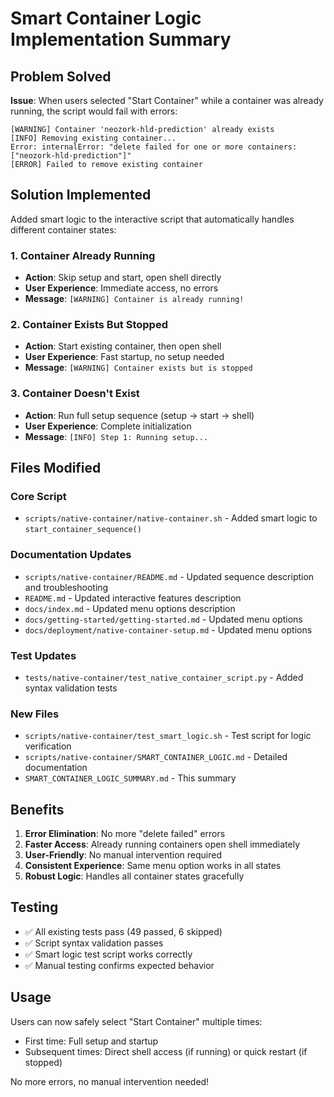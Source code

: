 # Smart Container Logic Implementation Summary

## Problem Solved

**Issue**: When users selected "Start Container" while a container was already running, the script would fail with errors:
```
[WARNING] Container 'neozork-hld-prediction' already exists
[INFO] Removing existing container...
Error: internalError: "delete failed for one or more containers: ["neozork-hld-prediction"]"
[ERROR] Failed to remove existing container
```

## Solution Implemented

Added smart logic to the interactive script that automatically handles different container states:

### 1. Container Already Running
- **Action**: Skip setup and start, open shell directly
- **User Experience**: Immediate access, no errors
- **Message**: `[WARNING] Container is already running!`

### 2. Container Exists But Stopped  
- **Action**: Start existing container, then open shell
- **User Experience**: Fast startup, no setup needed
- **Message**: `[WARNING] Container exists but is stopped`

### 3. Container Doesn't Exist
- **Action**: Run full setup sequence (setup → start → shell)
- **User Experience**: Complete initialization
- **Message**: `[INFO] Step 1: Running setup...`

## Files Modified

### Core Script
- `scripts/native-container/native-container.sh` - Added smart logic to `start_container_sequence()`

### Documentation Updates
- `scripts/native-container/README.md` - Updated sequence description and troubleshooting
- `README.md` - Updated interactive features description
- `docs/index.md` - Updated menu options description
- `docs/getting-started/getting-started.md` - Updated menu options
- `docs/deployment/native-container-setup.md` - Updated menu options

### Test Updates
- `tests/native-container/test_native_container_script.py` - Added syntax validation tests

### New Files
- `scripts/native-container/test_smart_logic.sh` - Test script for logic verification
- `scripts/native-container/SMART_CONTAINER_LOGIC.md` - Detailed documentation
- `SMART_CONTAINER_LOGIC_SUMMARY.md` - This summary

## Benefits

1. **Error Elimination**: No more "delete failed" errors
2. **Faster Access**: Already running containers open shell immediately  
3. **User-Friendly**: No manual intervention required
4. **Consistent Experience**: Same menu option works in all states
5. **Robust Logic**: Handles all container states gracefully

## Testing

- ✅ All existing tests pass (49 passed, 6 skipped)
- ✅ Script syntax validation passes
- ✅ Smart logic test script works correctly
- ✅ Manual testing confirms expected behavior

## Usage

Users can now safely select "Start Container" multiple times:
- First time: Full setup and startup
- Subsequent times: Direct shell access (if running) or quick restart (if stopped)

No more errors, no manual intervention needed! 